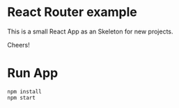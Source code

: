 # React Router example

This is a small React App as an Skeleton for new projects.

Cheers!

# Run App
```
npm install
npm start
```
